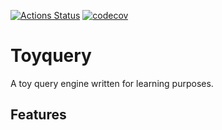 [![Actions Status](https://github.com/dr0pdb/toyquery/actions/workflows/ubuntu.yml/badge.svg)](https://github.com/dr0pdb/toyquery/actions/workflows/ubuntu.yml)
[![codecov](https://codecov.io/gh/dr0pdb/toyquery/branch/main/graph/badge.svg)](https://codecov.io/gh/dr0pdb/toyquery)

# Toyquery

A toy query engine written for learning purposes.

## Features
